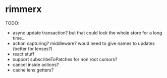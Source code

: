 # rimmerx

TODO:

- async update transaction? but that could lock the whole store for a long time...
- action capturing? middleware? woud need to give names to updates (better for lenses?)
- react stuff
- support subscribeToPatches for non root cursors?
- cancel inside actions?
- cache lens getters?

